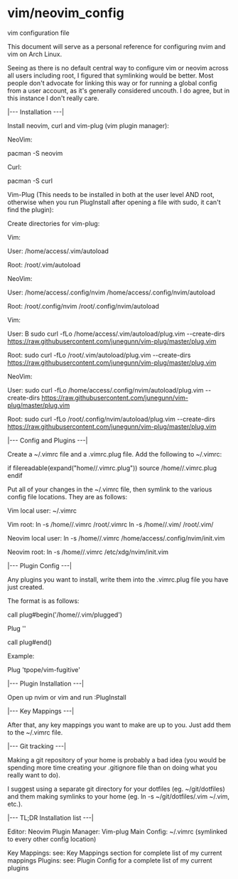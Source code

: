 # vim/neovim_config
vim configuration file

This document will serve as a personal reference for configuring nvim and vim on Arch Linux. 

Seeing as there is no default central way to configure vim or neovim across all users including root, I figured that
symlinking would be better. Most people don't advocate for linking this way or for running a global config from a user
account, as it's generally considered uncouth. I do agree, but in this instance I don't really care. 


|--- Installation ---|

Install neovim, curl and vim-plug (vim plugin manager):

NeoVim:

pacman -S neovim 

Curl:

pacman -S curl

Vim-Plug (This needs to be installed in both at the user level AND root, otherwise when you run PlugInstall after opening a 
file with sudo, it can't find the plugin): 

Create directories for vim-plug:


Vim:

User:
/home/access/.vim/autoload

Root:
/root/.vim/autoload

NeoVim:

User:
/home/access/.config/nvim
/home/access/.config/nvim/autoload

Root:
/root/.config/nvim
/root/.config/nvim/autoload

Vim:

User:
B
sudo curl -fLo /home/access/.vim/autoload/plug.vim --create-dirs https://raw.githubusercontent.com/junegunn/vim-plug/master/plug.vim

Root:
sudo curl -fLo /root/.vim/autoload/plug.vim --create-dirs https://raw.githubusercontent.com/junegunn/vim-plug/master/plug.vim

NeoVim:

User:
sudo curl -fLo /home/access/.config/nvim/autoload/plug.vim --create-dirs https://raw.githubusercontent.com/junegunn/vim-plug/master/plug.vim

Root:
sudo curl -fLo /root/.config/nvim/autoload/plug.vim --create-dirs https://raw.githubusercontent.com/junegunn/vim-plug/master/plug.vim



|--- Config and Plugins ---|

Create a ~/.vimrc file and a .vimrc.plug file. Add the following to ~/.vimrc:

 if filereadable(expand("home/<user>/.vimrc.plug"))
    source /home/<user>/.vimrc.plug
 endif

Put all of your changes in the ~/.vimrc file, then symlink to the various config file locations. They are as follows:

Vim local user:
~/.vimrc

Vim root: 
ln -s /home/<user>/.vimrc   /root/.vimrc
ln -s /home/<user>/.vim/    /root/.vim/

Neovim local user:
ln -s /home/<user>/.vimrc   /home/access/.config/nvim/init.vim

Neovim root:
ln -s /home/<user>/.vimrc   /etc/xdg/nvim/init.vim


|--- Plugin Config ---|

Any plugins you want to install, write them into the .vimrc.plug file you have just created. 

The format is as follows:

call plug#begin('/home/<user>/.vim/plugged')

Plug '<plugin shorthand for git>'

call plug#end()

Example:

Plug 'tpope/vim-fugitive'


|--- Plugin Installation ---|

Open up nvim or vim and run :PlugInstall


|--- Key Mappings ---|

After that, any key mappings you want to make are up to you. Just add them to the ~/.vimrc file. 




|--- Git tracking ---|

Making a git repository of your home is probably a bad idea (you would be spending more time creating your .gitignore file than on doing what you really want to do).

I suggest using a separate git directory for your dotfiles (eg. ~/git/dotfiles) and them making symlinks to your home (eg. ln -s ~/git/dotfiles/.vim ~/.vim, etc.).


|--- TL;DR Installation list ---|

Editor:           Neovim
Plugin Manager:   Vim-plug
Main Config:      ~/.vimrc (symlinked to every other config location)

Key Mappings:     see: Key Mappings section for complete list of my current mappings
Plugins:          see: Plugin Config for a complete list of my current plugins 
